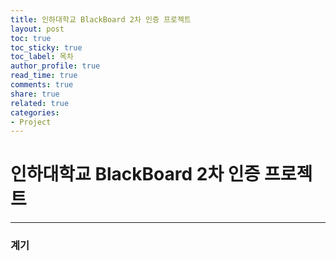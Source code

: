 ```yaml
---
title: 인하대학교 BlackBoard 2차 인증 프로젝트
layout: post
toc: true
toc_sticky: true
toc_label: 목차
author_profile: true
read_time: true
comments: true
share: true
related: true
categories:
- Project
---
```


# 인하대학교 BlackBoard 2차 인증 프로젝트

***

### 계기
